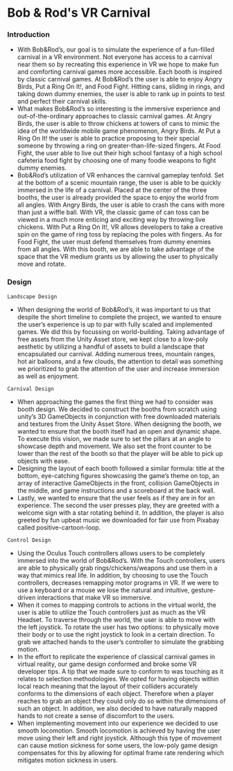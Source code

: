 # Bob & Rod's VR Carnival


### Introduction
- With Bob&Rod’s, our goal is to simulate the experience of a fun-filled carnival in a VR environment. Not everyone has access to a carnival near them so by recreating this experience in VR we hope to make fun and comforting carnival games more accessible. Each booth is inspired by classic carnival games. At Bob&Rod’s the user is able to enjoy Angry Birds, Put a Ring On It!, and Food Fight. Hitting cans, sliding in rings, and taking down dummy enemies, the user is able to rank up in points to test and perfect their carnival skills. 
- What makes Bob&Rod’s so interesting is the immersive experience and out-of-the-ordinary approaches to classic carnival games. At Angry Birds, the user is able to throw chickens at towers of cans to mimic the idea of the worldwide mobile game phenomenon, Angry Birds. At Put a Ring On It! the user is able to practice proposing to their special someone by throwing a ring on greater-than-life-sized fingers. At Food Fight, the user able to live out their high school fantasy of a high school cafeteria food fight by choosing one of many foodie weapons to fight dummy enemies.
- Bob&Rod’s utilization of VR enhances the carnival gameplay tenfold. Set at the bottom of a scenic mountain range, the user is able to be quickly immersed in the life of a carnival. Placed at the center of the three booths, the user is already provided the space to enjoy the world from all angles. With Angry Birds, the user is able to crash the cans with more than just a wiffle ball. With VR, the classic game of can toss can be viewed in a much more enticing and exciting way by throwing live chickens. With Put a Ring On It!, VR allows developers to take a creative spin on the game of ring toss by replacing the poles with fingers. As for Food Fight, the user must defend themselves from dummy enemies from all angles. With this booth, we are able to take advantage of the space that the VR medium grants us by allowing the user to physically move and rotate. 



### Design
`Landscape Design`
- When designing the world of Bob&Rod’s, it was important to us that despite the short timeline to complete the project, we wanted to ensure the user’s experience is up to par with fully scaled and implemented games. We did this by focussing on world-building. Taking advantage of free assets from the Unity Asset store, we kept close to a low-poly aesthetic by utilizing a handful of assets to build a landscape that encapsulated our carnival. Adding numerous trees, mountain ranges, hot air balloons, and a few clouds, the attention to detail was something we prioritized to grab the attention of the user and increase immersion as well as enjoyment.


`Carnival Design`
- When approaching the games the first thing we had to consider was booth design. We decided to construct the booths from scratch using unity’s 3D GameObjects in conjunction with free downloaded materials and textures from the Unity Asset Store. When designing the booth, we wanted to ensure that the booth itself had an open and dynamic shape. To execute this vision, we made sure to set the pillars at an angle to showcase depth and movement. We also set the front counter to be lower than the rest of the booth so that the player will be able to pick up objects with ease. 
- Designing the layout of each booth followed a similar formula: title at the bottom, eye-catching figures showcasing the game’s theme on top, an array of interactive GameObjects in the front, collision GameObjects in the middle, and game instructions and a scoreboard at the back wall.
- Lastly, we wanted to ensure that the user feels as if they are in for an experience. The second the user presses play, they are greeted with a welcome sign with a star rotating behind it. In addition, the player is also greeted by fun upbeat music we downloaded for fair use from Pixabay called positive-cartoon-loop.

`Control Design`
- Using the Oculus Touch controllers allows users to be completely immersed into the world of Bob&Rod’s. With the Touch controllers, users are able to physically grab rings/chickens/weapons and use them in a way that mimics real life. In addition, by choosing to use the Touch controllers, decreases remapping motor programs in VR. If we were to use a keyboard or a mouse we lose the natural and intuitive, gesture-driven interactions that make VR so immersive. 
- When it comes to mapping controls to actions in the virtual world, the user is able to utilize the Touch controllers just as much as the VR Headset. To traverse through the world, the user is able to move with the left joystick. To rotate the user has two options: to physically move their body or to use the right joystick to look in a certain direction. To grab we attached hands to the user’s controller to simulate the grabbing motion.
- In the effort to replicate the experience of classical carnival games in virtual reality, our game design conformed and broke some VR developer tips. A tip that we made sure to conform to was touching as it relates to selection methodologies. We opted for having objects within local reach meaning that the layout of their colliders accurately conforms to the dimensions of each object. Therefore when a player reaches to grab an object they could only do so within the dimensions of such an object. In addition, we also decided to have naturally mapped hands to not create a sense of discomfort to the users. 
- When implementing movement into our experience we decided to use smooth locomotion. Smooth locomotion is achieved by having the user move using their left and right joystick. Although this type of movement can cause motion sickness for some users, the low-poly game design compensates for this by allowing for optimal frame rate rendering which mitigates motion sickness in users. 
